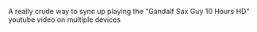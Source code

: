 A really crude way to sync up playing the "Gandalf Sax Guy 10 Hours HD" youtube video on multiple devices
